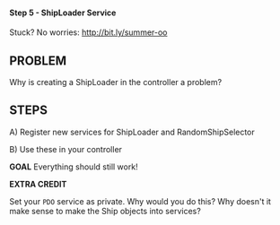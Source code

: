 #### Step 5 - ShipLoader Service
Stuck? No worries: http://bit.ly/summer-oo

## PROBLEM

Why is creating a ShipLoader in the controller a problem?

## STEPS

A) Register new services for ShipLoader and RandomShipSelector

B) Use these in your controller

**GOAL**
Everything should still work!

**EXTRA CREDIT**

Set your `PDO` service as private. Why would you do this?
Why doesn't it make sense to make the Ship objects into services?
